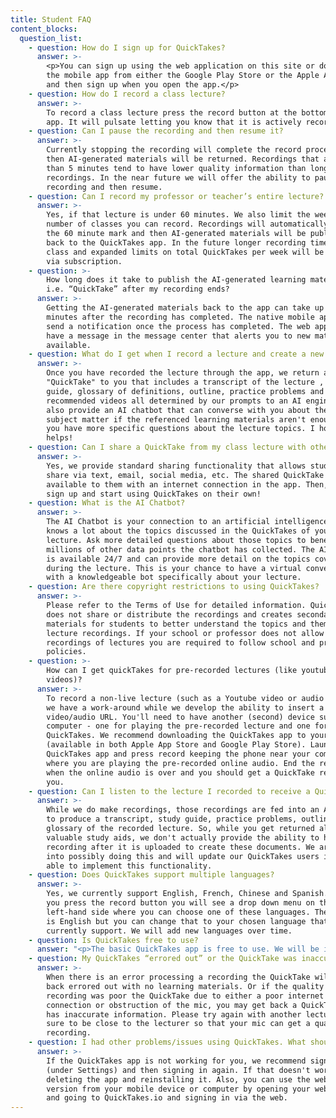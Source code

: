 ```yaml
---
title: Student FAQ
content_blocks:
  question_list:
    - question: How do I sign up for QuickTakes?
      answer: >-
        <p>You can sign up using the web application on this site or download
        the mobile app from either the Google Play Store or the Apple App Store
        and then sign up when you open the app.</p>
    - question: How do I record a class lecture?
      answer: >-
        To record a class lecture press the record button at the bottom of the
        app. It will pulsate letting you know that it is actively recording.
    - question: Can I pause the recording and then resume it?
      answer: >-
        Currently stopping the recording will complete the record process and
        then AI-generated materials will be returned. Recordings that are less
        than 5 minutes tend to have lower quality information than longer
        recordings. In the near future we will offer the ability to pause a
        recording and then resume.
    - question: Can I record my professor or teacher’s entire lecture?
      answer: >-
        Yes, if that lecture is under 60 minutes. We also limit the weekly
        number of classes you can record. Recordings will automatically stop at
        the 60 minute mark and then AI-generated materials will be published
        back to the QuickTakes app. In the future longer recording times per
        class and expanded limits on total QuickTakes per week will be available
        via subscription.
    - question: >-
        How long does it take to publish the AI-generated learning materials
        i.e. “QuickTake” after my recording ends?
      answer: >-
        Getting the AI-generated materials back to the app can take up to 15
        minutes after the recording has completed. The native mobile apps will
        send a notification once the process has completed. The web app will
        have a message in the message center that alerts you to new materials
        available.
    - question: What do I get when I record a lecture and create a new QuickTake?
      answer: >-
        Once you have recorded the lecture through the app, we return a
        "QuickTake" to you that includes a transcript of the lecture , study
        guide, glossary of definitions, outline, practice problems and even
        recommended videos all determined by our prompts to an AI engine. We
        also provide an AI chatbot that can converse with you about the lecture
        subject matter if the referenced learning materials aren't enough or if
        you have more specific questions about the lecture topics. I hope that
        helps!
    - question: Can I share a QuickTake from my class lecture with other classmates?
      answer: >-
        Yes, we provide standard sharing functionality that allows students to
        share via text, email, social media, etc. The shared QuickTake will be
        available to them with an internet connection in the app. Then, they can
        sign up and start using QuickTakes on their own!
    - question: What is the AI Chatbot?
      answer: >-
        The AI Chatbot is your connection to an artificial intelligence that
        knows a lot about the topics discussed in the QuickTakes of your
        lecture. Ask more detailed questions about those topics to benefit from
        millions of other data points the chatbot has collected. The AI-Chatbot
        is available 24/7 and can provide more detail on the topics covered
        during the lecture. This is your chance to have a virtual conversation
        with a knowledgeable bot specifically about your lecture.
    - question: Are there copyright restrictions to using QuickTakes?
      answer: >-
        Please refer to the Terms of Use for detailed information. QuickTakes
        does not share or distribute the recordings and creates secondary
        materials for students to better understand the topics and themes of the
        lecture recordings. If your school or professor does not allow
        recordings of lectures you are required to follow school and professor
        policies.
    - question: >-
        How can I get quickTakes for pre-recorded lectures (like youtube
        videos)?
      answer: >-
        To record a non-live lecture (such as a Youtube video or audio lecture)
        we have a work-around while we develop the ability to insert a
        video/audio URL. You'll need to have another (second) device such as a
        computer - one for playing the pre-recorded lecture and one for using
        QuickTakes. We recommend downloading the QuickTakes app to your phone
        (available in both Apple App Store and Google Play Store). Launch the
        QuickTakes app and press record keeping the phone near your computer
        where you are playing the pre-recorded online audio. End the recording
        when the online audio is over and you should get a QuickTake returned to
        you.
    - question: Can I listen to the lecture I recorded to receive a QuickTake?
      answer: >-
        While we do make recordings, those recordings are fed into an AI-engine
        to produce a transcript, study guide, practice problems, outline, and
        glossary of the recorded lecture. So, while you get returned all these
        valuable study aids, we don't actually provide the ability to hear the
        recording after it is uploaded to create these documents. We are looking
        into possibly doing this and will update our QuickTakes users if we're
        able to implement this functionality.
    - question: Does QuickTakes support multiple languages?
      answer: >-
        Yes, we currently support English, French, Chinese and Spanish. After
        you press the record button you will see a drop down menu on the
        left-hand side where you can choose one of these languages. The default
        is English but you can change that to your chosen language that we
        currently support. We will add new languages over time.
    - question: Is QuickTakes free to use?
      answer: "<p>The basic QuickTakes app is free to use. We will be introducing paid features in the near future. So please stay tuned! We've found that our student users get a lot of value by being able to focus on the lecture and not spend as much time taking notes - which leads to better understanding of the material and hopefully better grades - so some aspects of QuickTakes will always be free.</p><p>\_</p><p>We've found that our student users get a lot of value by being able to focus on the lecture and not spend as much time taking notes - which leads to better understanding of the material and hopefully better grades - so some aspects of QuickTakes will always be free.</p>"
    - question: My QuickTakes “errored out” or the QuickTake was inaccurate. Why?
      answer: >-
        When there is an error processing a recording the QuickTake will come
        back errored out with no learning materials. Or if the quality of the
        recording was poor the QuickTake due to either a poor internet
        connection or obstruction of the mic, you may get back a QuickTake that
        has inaccurate information. Please try again with another lecture and be
        sure to be close to the lecturer so that your mic can get a quality
        recording.
    - question: I had other problems/issues using QuickTakes. What should I do?
      answer: >-
        If the QuickTakes app is not working for you, we recommend signing out
        (under Settings) and then signing in again. If that doesn't work, try
        deleting the app and reinstalling it. Also, you can use the web browser
        version from your mobile device or computer by opening your web browser
        and going to QuickTakes.io and signing in via the web.
---
```

